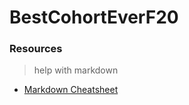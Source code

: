 # BestCohortEverF20

### Resources

> help with markdown

- [Markdown Cheatsheet](https://guides.github.com/pdfs/markdown-cheatsheet-online.pdf)
